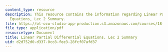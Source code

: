 ```yaml
---
content_type: resource
description: This resource contains the information regarding Linear Partial Differential
  Equations, Lec 2 Summary.
file: https://ol-ocw-studio-app-production.s3.amazonaws.com/courses/18-303-linear-partial-differential-equations-analysis-and-numerics-fall-2014/d2d752d0d3370cc8fee328fcf07afd37_MIT18_303F14_Lecture2.pdf
file_type: application/pdf
resourcetype: Document
title: Linear Partial Differential Equations, Lec 2 Summary
uid: d2d752d0-d337-0cc8-fee3-28fcf07afd37
---
```

